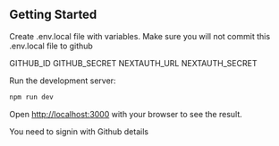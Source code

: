 ## Getting Started

Create .env.local file with variables. Make sure you will not commit this .env.local file to github

GITHUB_ID
GITHUB_SECRET
NEXTAUTH_URL
NEXTAUTH_SECRET

Run the development server:

```bash
npm run dev
```

Open [http://localhost:3000](http://localhost:3000) with your browser to see the result.

You need to signin with Github details